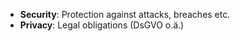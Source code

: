 - **Security**: Protection against attacks, breaches etc.
- **Privacy**: Legal obligations (DsGVO o.ä.)